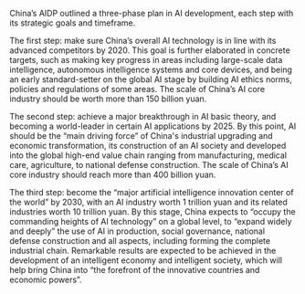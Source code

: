 China’s AIDP outlined a three-phase plan in AI development, each step with its strategic goals and timeframe.


The first step: make sure China’s overall AI technology is in line with its advanced competitors by 2020. This goal is further elaborated in concrete targets, such as making key progress in areas including large-scale data intelligence, autonomous intelligence systems and core devices, and being an early standard-setter on the global AI stage by building AI ethics norms, policies and regulations of some areas. The scale of China’s AI core industry should be worth more than 150 billion yuan.

The second step: achieve a major breakthrough in AI basic theory, and becoming a world-leader in certain AI applications by 2025. By this point, AI should be the “main driving force” of China's industrial upgrading and economic transformation, its construction of an AI society and developed into the global high-end value chain ranging from manufacturing, medical care, agriculture, to national defense construction. The scale of China’s AI core industry should reach more than 400 billion yuan.

The third step: become the “major artificial intelligence innovation center of the world” by 2030, with an AI industry worth 1 trillion yuan and its related industries worth 10 trillion yuan. By this stage, China expects to “occupy the commanding heights of AI technology” on a global level, to “expand widely and deeply” the use of AI in production, social governance, national defense construction and all aspects, including forming the complete industrial chain. Remarkable results are expected to be achieved in the development of an intelligent economy and intelligent society, which will help bring China into “the forefront of the innovative countries and economic powers”.
